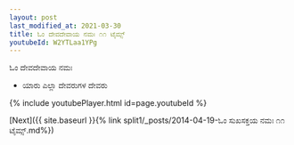 ```yaml
---
layout: post
last_modified_at: 2021-03-30
title: ಓಂ ದೇವದೇವಾಯ ನಮಃ ೧೧ ಟೈಮ್ಸ್
youtubeId: W2YTLaa1YPg
---
```

 
 
 ಓಂ ದೇವದೇವಾಯ ನಮಃ  
 
 -  ಯಾರು ಎಲ್ಲಾ ದೇವರುಗಳ ದೇವರು 
 
  
 
  
 
 
 
 
 
 


{% include youtubePlayer.html id=page.youtubeId %}
 
[Next]({{ site.baseurl }}{% link  split1/_posts/2014-04-19-ಓಂ ಸುಖಸಕ್ತಯ ನಮಃ ೧೧ ಟೈಮ್ಸ್.md%})
 
